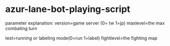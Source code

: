 # azur-lane-bot-playing-script

parameter explanation:
version=game server (0= tw 1=jp)
maxlevel=the max combating turn

test=running or labeling mode(0=run 1=label)
fightlevel=the fighting map 
